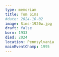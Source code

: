 ```yaml
---
type: memoriam
title: Tom Sims
#date: 2024-10-02
image: Sims-1920w.jpg
draft: false
born: 1933
died: 2024
location: Pennsylvania
mainEventChamp: 1995
---
```

